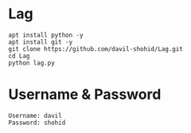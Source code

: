 # Lag
```
apt install python -y
apt install git -y
git clone https://github.com/davil-shohid/Lag.git
cd Lag
python lag.py
```
# Username & Password
```
Username: davil
Password: shohid
```
